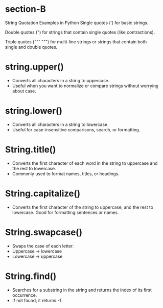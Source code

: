 # section-B
String Quotation Examples in Python
Single quotes (') for basic strings.

Double quotes (") for strings that contain single quotes (like contractions).

Triple quotes (""" """) for multi-line strings or strings that contain both single and double quotes.

# string.upper()
- Converts all characters in a string to uppercase.
- Useful when you want to normalize or compare strings without worrying about case.

# string.lower()
- Converts all characters in a string to lowercase.
- Useful for case-insensitive comparisons, search, or formatting.

# String.title()
- Converts the first character of each word in the string to uppercase and the rest to lowercase.
- Commonly used to format names, titles, or headings.

# String.capitalize()
- Converts the first character of the string to uppercase, and the rest to lowercase.
Good for formatting sentences or names.

# String.swapcase()
- Swaps the case of each letter:
- Uppercase → lowercase
- Lowercase → uppercase

# String.find()
- Searches for a substring in the string and returns the index of its first occurrence.
- If not found, it returns -1.
